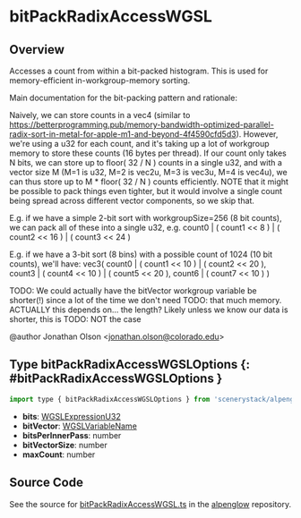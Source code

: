 # bitPackRadixAccessWGSL

## Overview

Accesses a count from within a bit-packed histogram. This is used for memory-efficient in-workgroup-memory sorting.

Main documentation for the bit-packing pattern and rationale:

Naively, we can store counts in a vec4 (similar to
https://betterprogramming.pub/memory-bandwidth-optimized-parallel-radix-sort-in-metal-for-apple-m1-and-beyond-4f4590cfd5d3).
However, we're using a u32 for each count, and it's taking up a lot of workgroup memory to store these counts
(16 bytes per thread). If our count only takes N bits, we can store up to floor( 32 / N ) counts in a single u32,
and with a vector size M (M=1 is u32, M=2 is vec2u, M=3 is vec3u, M=4 is vec4u), we can thus store up to
M * floor( 32 / N ) counts efficiently. NOTE that it might be possible to pack things even tighter, but it would
involve a single count being spread across different vector components, so we skip that.

E.g. if we have a simple 2-bit sort with workgroupSize=256 (8 bit counts), we can pack all of these into a single u32, e.g.
count0 | ( count1 &lt;&lt; 8 ) | ( count2 &lt;&lt; 16 ) | ( count3 &lt;&lt; 24 )

E.g. if we have a 3-bit sort (8 bins) with a possible count of 1024 (10 bit counts), we'll have:
vec3(
  count0 | ( count1 &lt;&lt; 10 ) | ( count2 &lt;&lt; 20 ),
  count3 | ( count4 &lt;&lt; 10 ) | ( count5 &lt;&lt; 20 ),
  count6 | ( count7 &lt;&lt; 10 )
)

TODO: We could actually have the bitVector workgroup variable be shorter(!) since a lot of the time we don't need
TODO: that much memory. ACTUALLY this depends on... the length? Likely unless we know our data is shorter, this is
TODO: NOT the case

@author Jonathan Olson &lt;jonathan.olson@colorado.edu&gt;

## Type bitPackRadixAccessWGSLOptions {: #bitPackRadixAccessWGSLOptions }


```js
import type { bitPackRadixAccessWGSLOptions } from 'scenerystack/alpenglow';
```
- **bits**: [WGSLExpressionU32](../alpenglow/WGSLString.md#WGSLExpressionU32)
- **bitVector**: [WGSLVariableName](../alpenglow/WGSLString.md#WGSLVariableName)
- **bitsPerInnerPass**: <span style="color: hsla(calc(var(--md-hue) + 180deg),80%,40%,1);">number</span>
- **bitVectorSize**: <span style="color: hsla(calc(var(--md-hue) + 180deg),80%,40%,1);">number</span>
- **maxCount**: <span style="color: hsla(calc(var(--md-hue) + 180deg),80%,40%,1);">number</span>




## Source Code

See the source for [bitPackRadixAccessWGSL.ts](https://github.com/phetsims/alpenglow/blob/main/js/webgpu/wgsl/gpu/bitPackRadixAccessWGSL.ts) in the [alpenglow](https://github.com/phetsims/alpenglow) repository.
